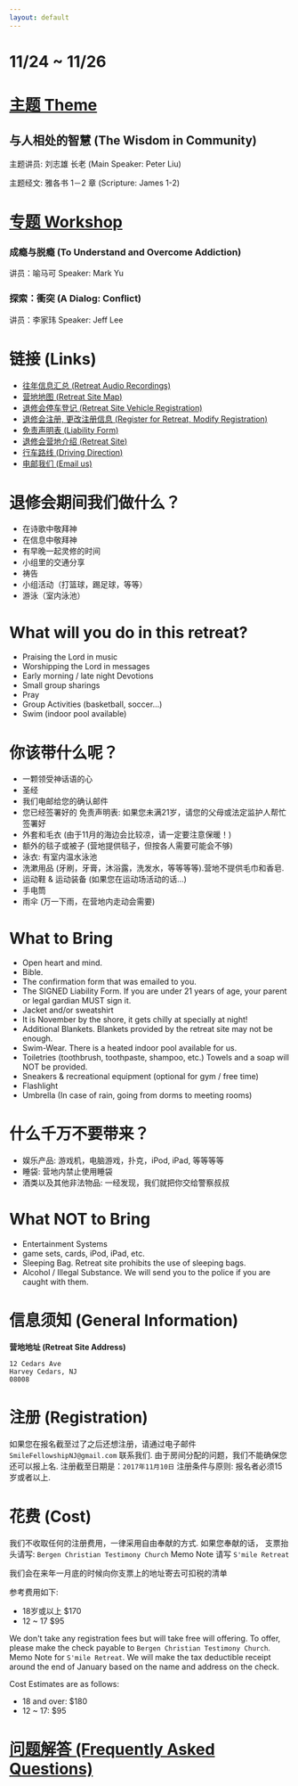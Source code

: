 ```yaml
---
layout: default
---
```


# 11/24 ~ 11/26

# [主题 Theme](theme.html)

## 与人相处的智慧 (The Wisdom in Community)
主题讲员: 刘志雄 长老 (Main Speaker: Peter Liu)

主题经文: 雅各书 1－2 章 (Scripture: James 1-2)

# [专题 Workshop](workshop.html)

### 成瘾与脱瘾 (To Understand and Overcome Addiction)
讲员：喻马可
Speaker: Mark Yu

### 探索：衝突 (A Dialog: Conflict)
讲员：李家玮
Speaker: Jeff Lee

# 链接 (Links)
* [往年信息汇总 (Retreat Audio Recordings)](audio.html)
* [营地地图 (Retreat Site Map)](Map.pdf)
* [退修会停车登记 (Retreat Site Vehicle Registration)](Vehicle_Registration.pdf)
* [退修会注册, 更改注册信息 (Register for Retreat, Modify Registration)](registration.html)
* [免责声明表 (Liability Form)](liability.pdf)
* [退修会营地介绍 (Retreat Site)](http://www.hcbible.org/)
* [行车路线 (Driving Direction)](https://goo.gl/maps/SvBM3ZAddBs)
* [电邮我们 (Email us)](mailto:SmileFellowshipNJ@gmail.com)

# 退修会期间我们做什么？
* 在诗歌中敬拜神
* 在信息中敬拜神
* 有早晚一起灵修的时间
* 小组里的交通分享
* 祷告
* 小组活动（打篮球，踢足球，等等）
* 游泳（室内泳池）

# What will you do in this retreat?
* Praising the Lord in music
* Worshipping the Lord in messages
* Early morning / late night Devotions
* Small group sharings
* Pray
* Group Activities (basketball, soccer...)
* Swim (indoor pool available)

# 你该带什么呢？
* 一颗领受神话语的心
* 圣经
* 我们电邮给您的确认邮件
* 您已经签署好的 免责声明表: 如果您未满21岁，请您的父母或法定监护人帮忙签署好
* 外套和毛衣 (由于11月的海边会比较凉，请一定要注意保暖！)
* 额外的毯子或被子 (营地提供毯子，但按各人需要可能会不够)
* 泳衣: 有室内温水泳池
* 洗漱用品 (牙刷，牙膏，沐浴露，洗发水，等等等等).营地不提供毛巾和香皂.
* 运动鞋 & 运动装备 (如果您在运动场活动的话...)
* 手电筒
* 雨伞 (万一下雨，在营地内走动会需要)

# What to Bring
* Open heart and mind.
* Bible.
* The confirmation form that was emailed to you.
* The SIGNED Liability Form. If you are under 21 years of age, your parent
or legal gardian MUST sign it.
* Jacket and/or sweatshirt
* It is November by the shore, it gets chilly at specially at night!
* Additional Blankets. Blankets provided by the retreat site may not be enough.
* Swim-Wear. There is a heated indoor pool available for us.
* Toiletries (toothbrush, toothpaste, shampoo, etc.) Towels and a soap
will NOT be provided.
* Sneakers & recreational equipment (optional for gym / free time)
* Flashlight
* Umbrella (In case of rain, going from dorms to meeting rooms)

# 什么千万不要带来？
* 娱乐产品: 游戏机，电脑游戏，扑克，iPod, iPad, 等等等等
* 睡袋: 营地内禁止使用睡袋
* 酒类以及其他非法物品: 一经发现，我们就把你交给警察叔叔

# What NOT to Bring
* Entertainment Systems
* game sets, cards, iPod, iPad, etc.
* Sleeping Bag. Retreat site prohibits the use of sleeping bags.
* Alcohol / Illegal Substance. We will send you to the police if you
are caught with them.

# 信息须知 (General Information)

__营地地址 (Retreat Site Address)__

```
12 Cedars Ave
Harvey Cedars, NJ
08008
```

# 注册 (Registration)
如果您在报名截至过了之后还想注册，请通过电子邮件 `SmileFellowshipNJ@gmail.com`
联系我们. 由于房间分配的问题，我们不能确保您还可以报上名.
注册截至日期是：`2017年11月10日`
注册条件与原则: 报名者必须15岁或者以上.

# 花费 (Cost)
我们不收取任何的注册费用，一律采用自由奉献的方式. 如果您奉献的话，
支票抬头请写: `Bergen Christian Testimony Church`
Memo Note 请写 `S'mile Retreat`

我们会在来年一月底的时候向你支票上的地址寄去可扣税的清单

参考费用如下:
* 18岁或以上 $170
* 12 ~ 17 $95

We don't take any registration fees but will take free will offering.
To offer, please make the check payable to `Bergen Christian Testimony
Church`. Memo Note for `S'mile Retreat`.
We will make the tax deductible receipt around the end of January based
on the name and address on the check.

Cost Estimates are as follows:
* 18 and over: $180
* 12 ~ 17: $95

# [问题解答 (Frequently Asked Questions)](faq.html)
